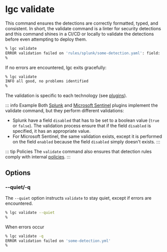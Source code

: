 # lgc validate

This command ensures the detections are correctly formatted, typed, and consistent. In short, the validate command is a linter for security detections and this command shines in a CI/CD or locally to validate the detections before even attempting to deploy them.

```sh
% lgc validate
ERROR validation failed on 'rules/splunk/some-detection.yaml': field: 'parameters.disabled', error: invalid type: string "fals", expected a boolean
%
```

If no errors are encountered, lgc exits gracefully:

```sh
% lgc validate
INFO all good, no problems identified
%
```

The validation is specific to each technology (see [plugins](/concepts/plugins)).

::: info Example
Both [Splunk](../plugins/splunk#linting) and [Microsoft Sentinel](../plugins/microsoft-sentinel) plugins implement the validate command, but they perform different validations:

- Splunk have a field `disabled` that has to be set to a boolean value (`true` or `false`). The validation process ensure that if the field `disabled` is specified, it has an appropriate value.
- For Microsoft Sentinel, the same validation exists, except it is performed on the field `enabled` because the field `disabled` simply doesn't exists.
  :::

::: tip Policies
The `validate` command also ensures that detection rules comply with internal [policies](../concepts/policies.md).
:::

## Options

<!-- vale Google.Headings = NO -->

### --quiet/-q

<!-- vale Google.Headings = YES -->

The `--quiet` option instructs `validate` to stay quiet, except if errors are encountered.

```sh
% lgc validate --quiet
%
```

When errors occur

```sh
% lgc validate -q
ERROR validation failed on 'some-detection.yml'
%
```
